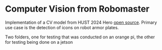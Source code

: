 # Computer Vision from Robomaster
Implementation of a CV model from HUST 2024 Hero [open source](https://github.com/HUSTLYRM/HUST_HeroAim_2024).
Primary use case is the detection of icons on robot armor plates.

Two folders, one for testing that was conducted on an orange pi, the other for testing being done on a jetson
